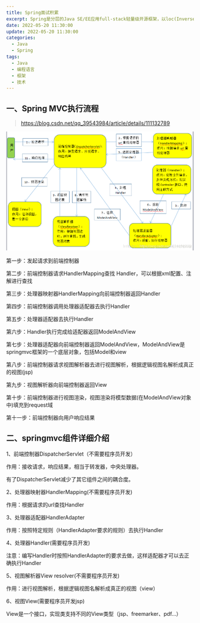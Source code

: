 ```yaml
---
title: Spring面试积累
excerpt: Spring是分层的Java SE/EE应用full-stack轻量级开源框架，以loc(Inverse Of Control：反转控制)和AOP(Aspect Oriented Programming：面向切面编程)为核心。
date: 2022-05-20 11:30:00
update: 2022-05-20 11:30:00
categories: 
  - Java
  - Spring
tags:
  - Java
  - 编程语言
  - 框架
  - 技术
---
```


## 一、Spring MVC执行流程

> https://blog.csdn.net/qq_39543984/article/details/111132789

![](../images/20201213171946419.png)

第一步：发起请求到前端控制器

第二步：前端控制器请求HandlerMapping查找 Handler，可以根据xml配置、注解进行查找

第三步：处理器映射器HandlerMapping向前端控制器返回Handler

第四步：前端控制器调用处理器适配器去执行Handler

第五步：处理器适配器去执行Handler

第六步：Handler执行完成给适配器返回ModelAndView

第七步：处理器适配器向前端控制器返回ModelAndView，ModelAndView是springmvc框架的一个底层对象，包括Model和view

第八步：前端控制器请求视图解析器去进行视图解析，根据逻辑视图名解析成真正的视图(jsp)

第九步：视图解析器向前端控制器返回View

第十步：前端控制器进行视图渲染，视图渲染将模型数据(在ModelAndView对象中)填充到request域

第十一步：前端控制器向用户响应结果



## 二、springmvc组件详细介绍
1、前端控制器DispatcherServlet（不需要程序员开发）

作用：接收请求，响应结果，相当于转发器，中央处理器。

有了DispatcherServlet减少了其它组件之间的耦合度。

2、处理器映射器HandlerMapping(不需要程序员开发)

作用：根据请求的url查找Handler

3、处理器适配器HandlerAdapter

作用：按照特定规则（HandlerAdapter要求的规则）去执行Handler

4、处理器Handler(需要程序员开发)

注意：编写Handler时按照HandlerAdapter的要求去做，这样适配器才可以去正确执行Handler

5、视图解析器View resolver(不需要程序员开发)

作用：进行视图解析，根据逻辑视图名解析成真正的视图（view）

6、视图View(需要程序员开发jsp)

View是一个接口，实现类支持不同的View类型（jsp、freemarker、pdf...）

